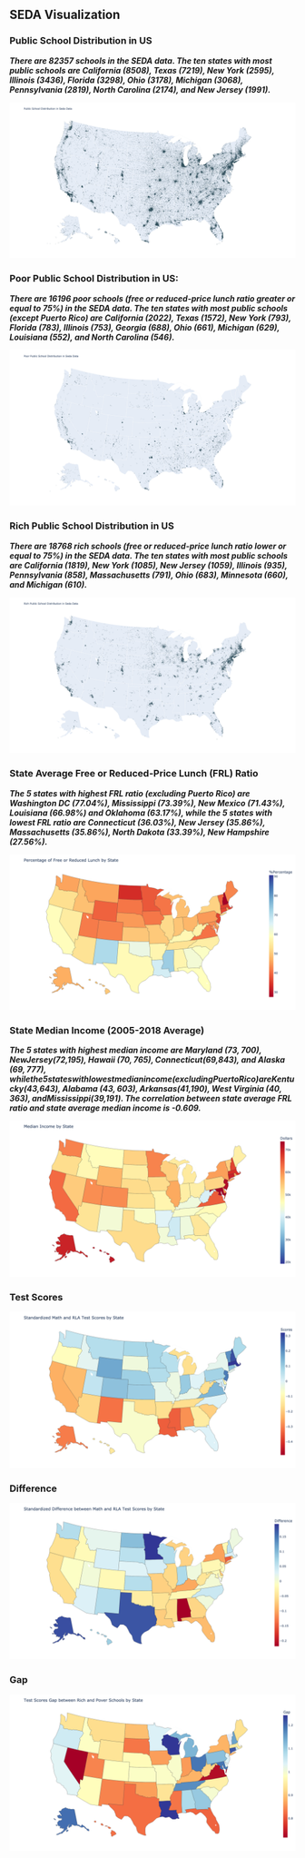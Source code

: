 ## SEDA Visualization

### Public School Distribution in US
***There are 82357 schools in the SEDA data. The ten states with most public schools are California (8508), Texas (7219), New York (2595), Illinois (3436), Florida (3298), Ohio (3178), Michigan (3068), Pennsylvania (2819), North Carolina (2174), and New Jersey (1991).***

![](figures/dis.png)

### Poor Public School Distribution in US: 
***There are 16196 poor schools (free or reduced-price lunch ratio greater or equal to 75%) in the SEDA data. The ten states with most public schools (except Puerto Rico) are California (2022), Texas (1572), New York (793), Florida (783), Illinois (753), Georgia (688), Ohio (661), Michigan (629), Louisiana (552), and North Carolina (546).***

![](figures/poor.png)

### Rich Public School Distribution in US
***There are 18768 rich schools (free or reduced-price lunch ratio lower or equal to 75%) in the SEDA data. The ten states with most public schools are California (1819), New York (1085), New Jersey (1059), Illinois (935), Pennsylvania (858), Massachusetts (791), Ohio (683), Minnesota (660), and Michigan (610).***

![](figures/rich.png)

### State Average Free or Reduced-Price Lunch (FRL) Ratio
***The 5 states with highest FRL ratio (excluding Puerto Rico) are Washington DC (77.04%), Mississippi (73.39%), New Mexico (71.43%), Louisiana (66.98%) and Oklahoma (63.17%), while the 5 states with lowest FRL ratio are Connecticut (36.03%), New Jersey (35.86%), Massachusetts (35.86%), North Dakota (33.39%), New Hampshire (27.56%).***

![](figures/frl.png)

### State Median Income (2005-2018 Average)
***The 5 states with highest median income are Maryland ($73,700), New Jersey ($72,195), Hawaii ($70,765), Connecticut ($69,843), and Alaska ($69,777), while the 5 states with lowest median income (excluding Puerto Rico) are Kentucky ($43,643), Alabama ($43,603), Arkansas ($41,190), West Virginia ($40,363), and Mississippi ($39,191). The correlation between state average FRL ratio and state average median income is -0.609.***

![](figures/inc.png)

### Test Scores

![](figures/scores.png)

### Difference

![](figures/dif.png)


### Gap

![](figures/gap.png)
